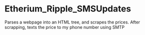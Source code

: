 # Etherium_Ripple_SMSUpdates
Parses a webpage into an HTML tree, and scrapes the prices. After scrapping, texts the price to my phone number using SMTP
